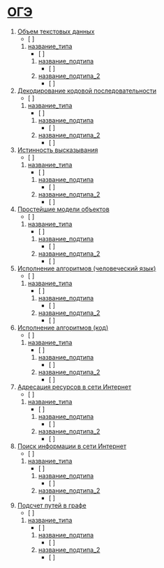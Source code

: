 # [ОГЭ](./tasks/oge)
1. [Объем текстовых данных](./tasks/oge/oge01.md)<ul><li> [ ] </li></ul>
   1. [название_типа](./tasks/oge/oge01.md#ОГЭ-1-1)<ul><li> [ ] </li></ul>
      1. [название_подтипа](./tasks/oge/oge01.md#ОГЭ-1-1-1)<ul><li> [ ] </li></ul>
      2. [название_подтипа_2](./tasks/oge/oge01.md#ОГЭ-1-1-2)<ul><li> [ ] </li></ul>
2. [Декодирование кодовой последовательности](./tasks/oge/oge02.md)<ul><li> [ ] </li></ul>
   1. [название_типа](./tasks/oge/oge02.md#ОГЭ-2-1)<ul><li> [ ] </li></ul>
      1. [название_подтипа](./tasks/oge/oge02.md#ОГЭ-2-1-1)<ul><li> [ ] </li></ul>
      2. [название_подтипа_2](./tasks/oge/oge02.md#ОГЭ-2-1-2)<ul><li> [ ] </li></ul>
3. [Истинность высказывания](./tasks/oge/oge03.md)<ul><li> [ ] </li></ul>
   1. [название_типа](./tasks/oge/oge03.md#ОГЭ-3-1)<ul><li> [ ] </li></ul>
      1. [название_подтипа](./tasks/oge/oge03.md#ОГЭ-3-1-1)<ul><li> [ ] </li></ul>
      2. [название_подтипа_2](./tasks/oge/oge03.md#ОГЭ-3-1-2)<ul><li> [ ] </li></ul>
4. [Простейшие модели объектов](./tasks/oge/oge04.md)<ul><li> [ ] </li></ul>
   1. [название_типа](./tasks/oge/oge04.md#ОГЭ-4-1)<ul><li> [ ] </li></ul>
      1. [название_подтипа](./tasks/oge/oge04.md#ОГЭ-4-1-1)<ul><li> [ ] </li></ul>
      2. [название_подтипа_2](./tasks/oge/oge04.md#ОГЭ-4-1-2)<ul><li> [ ] </li></ul>
5. [Исполнение алгоритмов (человеческий язык)](./tasks/oge/oge05.md)<ul><li> [ ] </li></ul>
   1. [название_типа](./tasks/oge/oge05.md#ОГЭ-5-1)<ul><li> [ ] </li></ul>
      1. [название_подтипа](./tasks/oge/oge05.md#ОГЭ-5-1-1)<ul><li> [ ] </li></ul>
      2. [название_подтипа_2](./tasks/oge/oge05.md#ОГЭ-5-1-2)<ul><li> [ ] </li></ul>
6. [Исполнение алгоритмов (код)](./tasks/oge/oge06.md)<ul><li> [ ] </li></ul>
   1. [название_типа](./tasks/oge/oge06.md#ОГЭ-6-1)<ul><li> [ ] </li></ul>
      1. [название_подтипа](./tasks/oge/oge06.md#ОГЭ-6-1-1)<ul><li> [ ] </li></ul>
      2. [название_подтипа_2](./tasks/oge/oge06.md#ОГЭ-6-1-2)<ul><li> [ ] </li></ul>
7. [Адресация ресурсов в сети Интернет](./tasks/oge/oge07.md)<ul><li> [ ] </li></ul>
   1. [название_типа](./tasks/oge/oge07.md#ОГЭ-7-1)<ul><li> [ ] </li></ul>
      1. [название_подтипа](./tasks/oge/oge07.md#ОГЭ-7-1-1)<ul><li> [ ] </li></ul>
      2. [название_подтипа_2](./tasks/oge/oge07.md#ОГЭ-7-1-2)<ul><li> [ ] </li></ul>
8. [Поиск информации в сети Интернет](./tasks/oge/oge08.md)<ul><li> [ ] </li></ul>
   1. [название_типа](./tasks/oge/oge08.md#ОГЭ-8-1)<ul><li> [ ] </li></ul>
      1. [название_подтипа](./tasks/oge/oge08.md#ОГЭ-8-1-1)<ul><li> [ ] </li></ul>
      2. [название_подтипа_2](./tasks/oge/oge08.md#ОГЭ-8-1-2)<ul><li> [ ] </li></ul>
9. [Подсчет путей в графе](./tasks/oge/oge09.md)<ul><li> [ ] </li></ul>
   1. [название_типа](./tasks/oge/oge09.md#ОГЭ-9-1)<ul><li> [ ] </li></ul>
      1. [название_подтипа](./tasks/oge/oge09.md#ОГЭ-9-1-1)<ul><li> [ ] </li></ul>
      2. [название_подтипа_2](./tasks/oge/oge09.md#ОГЭ-9-1-2)<ul><li> [ ] </li></ul>